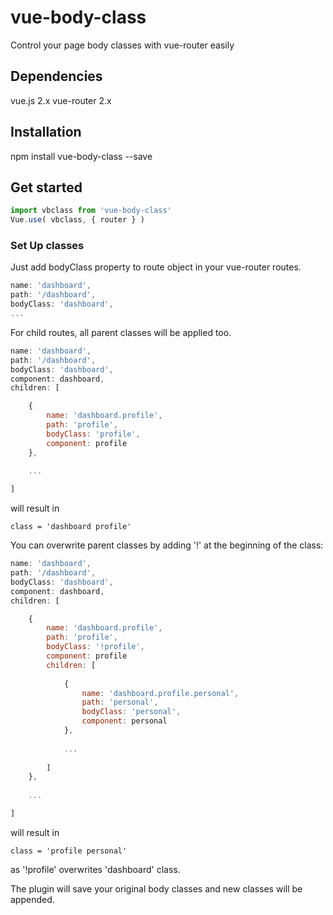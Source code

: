 # vue-body-class
Control your page body classes with vue-router easily

## Dependencies
vue.js 2.x
vue-router 2.x

## Installation

npm install vue-body-class --save

## Get started

```js
import vbclass from 'vue-body-class'
Vue.use( vbclass, { router } )
```

### Set Up classes

Just add bodyClass property to route object in your vue-router routes.

```js
name: 'dashboard',
path: '/dashboard',
bodyClass: 'dashboard',
...
```

For child routes, all parent classes will be applied too.

```js
name: 'dashboard',
path: '/dashboard',
bodyClass: 'dashboard',
component: dashboard,
children: [

    {
        name: 'dashboard.profile',
        path: 'profile',
        bodyClass: 'profile',
        component: profile
    },
    
    ...

]
```

will result in 

```
class = 'dashboard profile'
```

You can overwrite parent classes by adding '!' at the beginning of the class:
```js
name: 'dashboard',
path: '/dashboard',
bodyClass: 'dashboard',
component: dashboard,
children: [

    {
        name: 'dashboard.profile',
        path: 'profile',
        bodyClass: '!profile',
        component: profile
        children: [
        
            {
                name: 'dashboard.profile.personal',
                path: 'personal',
                bodyClass: 'personal',
                component: personal
            },
            
            ...
        
        ]
    },
    
    ...

]
```
will result in 

```
class = 'profile personal'
```

as '!profile' overwrites 'dashboard' class.

The plugin will save your original body classes and new classes will be appended.



